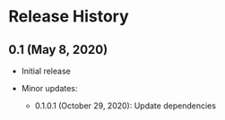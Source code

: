 # Release History

## 0.1 (May 8, 2020)

  * Initial release

  * Minor updates:

    - 0.1.0.1 (October 29, 2020): Update dependencies
